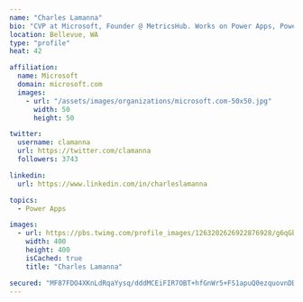 ```yaml
---
name: "Charles Lamanna"
bio: "CVP at Microsoft, Founder @ MetricsHub. Works on Power Apps, Power Automate, Power Virtual Agent, Common Data Service and Dynamics 365."
location: Bellevue, WA
type: "profile"
heat: 42

affiliation:
  name: Microsoft
  domain: microsoft.com
  images:
    - url: "/assets/images/organizations/microsoft.com-50x50.jpg"
      width: 50
      height: 50

twitter:
  username: clamanna
  url: https://twitter.com/clamanna
  followers: 3743

linkedin:
  url: https://www.linkedin.com/in/charleslamanna

topics:
  - Power Apps

images:
  - url: https://pbs.twimg.com/profile_images/1263202626922876928/g6qGbHZ-_400x400.jpg
    width: 400
    height: 400
    isCached: true
    title: "Charles Lamanna"

secured: "MF87FDO4XKnLdRqaYysq/dddMCEiFIR7OBT+hfGnWr5+FS1apuQ0ezquovnDDNLDA5UEWLKBvBCubcfIsCTWPI67jzy2DsxAiZrXXxAK3rLSAnmKBEft+YxoZf+A+ML7n9+flokbtqKx4Jd6TyejGqfYB4R2O81fNeDaI0hPFhLXQTmYSsawFIjPo+EXndcvCNJSNdsBcnysRkxEDXiFlSoBmwcVB7HU3yFqN5+RtFvNpanDHdy8dcyJoAxlUd+BwHm4Xga6QTjJU3C87H9Y04wxfxfpC/M5Gi2dKOoPEf37VldjkErzy5RsDTvMc5MxMej1stmZTHrioFocU0bHl7dkhJbekt8FcOM9mrYTfDfboJzWdgJ+6DKwqYIl8NvVuVORTV04DghcbocM/vZPtHLmSAav3027dsOv8sS3r8A=;QmU+wrfPjaxplebGFyRLGw=="
---
```


